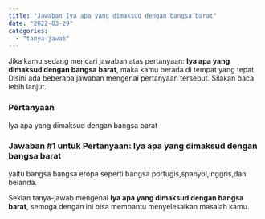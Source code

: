 ```yaml
---
title: "Jawaban Iya apa yang dimaksud dengan bangsa barat"
date: "2022-03-29"
categories: 
  - "tanya-jawab"
---
```


Jika kamu sedang mencari jawaban atas pertanyaan: **Iya apa yang dimaksud dengan bangsa barat**, maka kamu berada di tempat yang tepat. Disini ada beberapa jawaban mengenai pertanyaan tersebut. Silakan baca lebih lanjut.

### Pertanyaan

Iya apa yang dimaksud dengan bangsa barat

### Jawaban #1 untuk Pertanyaan: Iya apa yang dimaksud dengan bangsa barat

yaitu bangsa bangsa eropa seperti bangsa portugis,spanyol,inggris,dan belanda.

Sekian tanya-jawab mengenai **Iya apa yang dimaksud dengan bangsa barat**, semoga dengan ini bisa membantu menyelesaikan masalah kamu.

